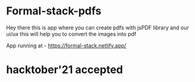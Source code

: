 # Formal-stack-pdfs

Hey there this is app where you can create pdfs with jsPDF library and our ui/ux this will help you to convert the images into pdf

App running at - https://formal-stack.netlify.app/

# hacktober'21 accepted
